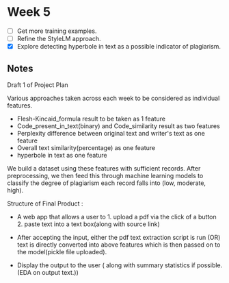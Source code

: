 # Week 5

- [ ] Get more training examples.
- [ ] Refine the StyleLM approach.
- [X] Explore detecting hyperbole in text as a possible indicator of plagiarism.

## Notes 

Draft 1 of Project Plan

Various approaches taken across each week to be considered as individual features.

  - Flesh-Kincaid_formula result to be taken as 1 feature
  - Code_present_in_text(binary) and Code_similarity result as two features 
  - Perplexity difference between original text and writer's text as one feature
  - Overall text similarity(percentage) as one feature
  - hyperbole in text as one feature

We build a dataset using these features with sufficient records. After preprocessing, we then feed this through machine learning models
to classify the degree of plagiarism each record falls into (low, moderate, high).


Structure of Final Product : 

 - A web app that allows a user to 
                   1. upload a pdf via the click of a button
                   2. paste text into a text box(along with source link)

 - After accepting the input, either the pdf text extraction script is run (OR) text is directly converted into above features which is then passed on to the model(pickle file uploaded). 

 - Display the output to the user ( along with summary statistics if possible. (EDA on output text.))